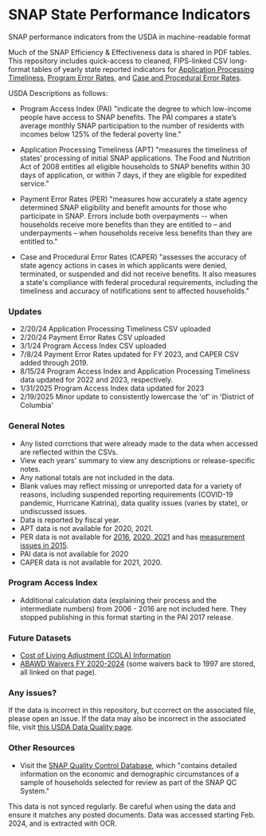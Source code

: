 # SNAP State Performance Indicators

SNAP performance indicators from the USDA in machine-readable format

Much of the SNAP Efficiency & Effectiveness data is shared in PDF tables. This repository includes quick-access to cleaned, FIPS-linked CSV long-format tables of yearly state reported indicators for [Application Processing Timeliness](https://www.fns.usda.gov/snap/qc/timeliness), [Program Error Rates](https://www.fns.usda.gov/snap/qc/per), and [Case and Procedural Error Rates](https://www.fns.usda.gov/snap/qc/caper).

USDA Descriptions as follows:

- Program Access Index (PAI) "indicate the degree to which low-income people have access to SNAP benefits. The PAI compares a state’s average monthly SNAP participation to the number of residents with incomes below 125% of the federal poverty line."

- Application Processing Timeliness (APT) "measures the timeliness of states’ processing of initial SNAP applications. The Food and Nutrition Act of 2008 entitles all eligible households to SNAP benefits within 30 days of application, or within 7 days, if they are eligible for expedited service."

- Payment Error Rates (PER) "measures how accurately a state agency determined SNAP eligibility and benefit amounts for those who participate in SNAP. Errors include both overpayments -- when households receive more benefits than they are entitled to – and underpayments – when households receive less benefits than they are entitled to."
- Case and Procedural Error Rates (CAPER) "assesses the accuracy of state agency actions in cases in which applicants were denied, terminated, or suspended and did not receive benefits. It also measures a state's compliance with federal procedural requirements, including the timeliness and accuracy of notifications sent to affected households."

### Updates

- 2/20/24 Application Processing Timeliness CSV uploaded
- 2/20/24 Payment Error Rates CSV uploaded
- 3/1/24 Program Access Index CSV uploaded
- 7/8/24 Payment Error Rates updated for FY 2023, and CAPER CSV added through 2019.
- 8/15/24 Program Access Index and Application Processing Timeliness data updated for 2022 and 2023, respectively.
- 1/31/2025 Program Access Index data updated for 2023
- 2/19/2025 Minor update to consistently lowercase the 'of' in 'District of Columbia'

### General Notes

- Any listed corrctions that were already made to the data when accessed are reflected within the CSVs.
- View each years' summary to view any descriptions or release-specific notes.
- Any national totals are not included in the data.
- Blank values may reflect missing or unreported data for a variety of reasons, including suspended reporting requirements (COVID-19 pandemic, Hurricane Katrina), data quality issues (varies by state), or undiscussed issues.
- Data is reported by fiscal year.
- APT data is not available for 2020, 2021.
- PER data is not available for [2016](https://www.fns.usda.gov/snap/qc/fy16-payment-error-rate), [2020, 2021](https://www.fns.usda.gov/snap/qc-error-rate-announcements-fy-2020-2021) and has [measurement issues in 2015](https://www.fns.usda.gov/snap/fy-2015-measurement-issues).
- PAI data is not available for 2020
- CAPER data is not available for 2021, 2020.

### Program Access Index

- Additional calculation data (explaining their process and the intermediate numbers) from 2006 - 2016 are not included here. They stopped publishing in this format starting in the PAI 2017 release.

### Future Datasets

- [Cost of Living Adjustment (COLA) Information](https://www.fns.usda.gov/snap/allotment/COLA)
- [ABAWD Waivers FY 2020-2024](https://www.fns.usda.gov/snap/abawd-waivers-2020-2024) (some waivers back to 1997 are stored, all linked on that page).

### Any issues?

If the data is incorrect in this repository, but ccorrect on the associated file, please open an issue. If the data may also be incorrect in the associated file, visit [this USDA Data Quality page](https://www.fns.usda.gov/information-quality).

### Other Resources

- Visit the [SNAP Quality Control Database](https://snapqcdata.net/datafiles), which "contains detailed information on the economic and demographic circumstances of a sample of households selected for review as part of the SNAP QC System."

This data is not synced regularly. Be careful when using the data and ensure it matches any posted documents. Data was accessed starting Feb. 2024, and is extracted with OCR.
